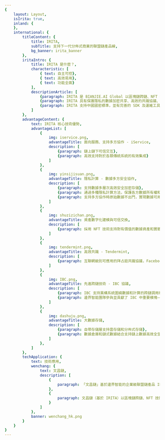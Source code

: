 ```yaml
---
{
    layout: Layout,
    isIrita: true,
    inland: {
    },
    international: {
        titleContent: {
            title: IRITA,
            subTitle: 支持下一代分佈式商業的聯盟鏈產品線,
            bg_banner: irita_banner
        },
        iritaIntro: {
            title: IRITA 是什麼？,
            characteristic: [
                { text: 自主可控},
                { text: 高效易用},
                { text: 功能全面}
            ],
            descriptionArticle: [
                {paragraph: IRITA 是 BIANJIE.AI Global 以區塊鏈跨鏈、NFT 技術及大數據隱私保護技術為核心，自主研發的支持下一代分佈式商業系統的企業級聯盟鏈產品線。},
                {paragraph: IRITA 具有保護隱私的數據加密共享、高效的共識協議、領先的跨鏈技術、實用性極強的鏈上鍊下系統交互及多方協作業務流集成能力、靈活的資產數字化建模與可信交換支撐、以及大數據存儲 6 大核心技術優勢，可廣泛應用於金融、醫療健康、供應鏈、車聯網等多種商業場景，為實體經濟提供基於區塊鏈信任機器的價值賦能。},
                {paragraph: IRITA 支持中國國密標準，並有完善的 SDK 及運維工具支持，在性能、安全可靠性、認證及權限、可維護性、可擴展性和運維監控等多方面都滿足企業級應用需求。}
            ]
        },
        advantageContent: {
            text: IRITA 核心技術優勢,
            advantageList: [
                {
                    img: iservice.png,
                    advantageTitle: 面向服務、支持多方協作 - iService,
                    description: [
                        {paragraph: 鏈上鏈下可信交互},
                        {paragraph: 高效支持對於各類傳統系統的有效集成}
                    ]
                },
                {
                    img: yinsijisuan.png,
                    advantageTitle: 隱私計算 - 數據多方安全協作,
                    description: [
                        {paragraph: 支持數據多層次高效安全加密存儲},
                        {paragraph: 通過多種隱私計算方法，保護各方數據所有權和隱私},
                        {paragraph: 支持多方協作時原始數據不出門，實現數據可用不可見的價值流通}
                    ]
                },
                {
                    img: shuzizichan.png,
                    advantageTitle: 資產數字化建模與可信交換,
                    description: [
                        {paragraph: 採用 NFT 技術支持對有價值的數據資產和實體資產進行鏈上數字化建模，形成區塊鏈上數字化資產並支持可信流轉與交換，能很好支持分佈式商業系統及元宇宙應用圍繞資產的可信業務流程實現。},
                    ]
                },
                {
                    img: tendermint.png,
                    advantageTitle: 高效共識 - Tendermint,
                    description: [
                        {paragraph: 互聯網級別可應用的拜占庭共識協議，Facebook、長安鏈也借鑑使用此共識技術}
                    ]
                },
                {
                    img: IBC.png,
                    advantageTitle: 先進跨鏈技術 - IBC 協議,
                    description: [
                        {paragraph: IBC 支持異構系統圍繞數據和計算的跨鏈調用和可信交互},
                        {paragraph: 邊界智能團隊參與並貢獻了 IBC 中重要模塊——ICS20 跨鏈轉賬的開發}
                    ]
                },
                {
                    img: dashuju.png,
                    advantageTitle: 大數據存儲,
                    description: [
                        {paragraph: 自帶存儲層支持雲存儲和分佈式存儲},
                        {paragraph: 數據倉庫和鏈式數據結合支持鏈上數據高效全生命週期查詢},
                    ]
                },
            ]   
        },
        techApplication: {
            text: 技術應用,
            wenchang: {
                text: 文昌鏈,
                description: [
                    {
                        paragraph: 「文昌鏈」基於邊界智能的企業級聯盟鏈產品 IRITA 打造，併成為首批在 BSN 環境上線，具備全生態商業服務能力的開放聯盟鏈。
                    },
                    {
                        paragraph: 文昌鏈（基於 IRITA）以區塊鏈跨鏈、NFT 技術及大數據隱私保護技術為核心，安全可控、符合國密標準，支持下一代分佈式商業系統。目前已有識蛛可信身份服務、魔卡 NFT 管理平臺、電子證照系統、一體化數字藝術品登記服務平臺等多種行業應用在文昌鏈上線運營。
                    }
                ]
            },
            banner: wenchang_hk.png
        }
    }
}
---
```

